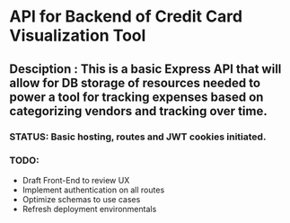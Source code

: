 #  API for Backend of Credit Card Visualization Tool

## Desciption : This is a basic Express API that will allow for DB storage of resources needed to power a tool for tracking expenses based on categorizing vendors and tracking over time.

### STATUS: Basic hosting, routes and JWT cookies initiated.

### TODO:
* Draft Front-End to review UX
* Implement authentication on all routes
* Optimize schemas to use cases
* Refresh deployment environmentals


